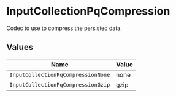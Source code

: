 # InputCollectionPqCompression

Codec to use to compress the persisted data.


## Values

| Name                               | Value                              |
| ---------------------------------- | ---------------------------------- |
| `InputCollectionPqCompressionNone` | none                               |
| `InputCollectionPqCompressionGzip` | gzip                               |